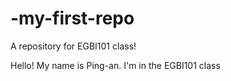 # -my-first-repo

A repository for EGBI101 class!

Hello! My name is Ping-an. I'm in the EGBI101 class